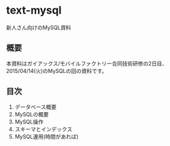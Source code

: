 # text-mysql
新人さん向けのMySQL資料

## 概要

本資料はガイアックス/モバイルファクトリー合同技術研修の2日目、2015/04/14(火)のMySQLの回の資料です。

## 目次

1. データベース概要
1. MySQLの概要
1. MySQL操作
1. スキーマとインデックス
1. MySQL運用(時間があれば)
